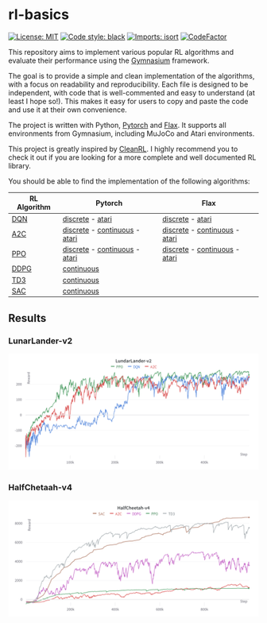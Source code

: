 # rl-basics

[![License: MIT](https://img.shields.io/badge/License-MIT-yellow.svg)](https://opensource.org/licenses/MIT)
[![Code style: black](https://img.shields.io/badge/code%20style-black-000000.svg)](https://github.com/psf/black)
[![Imports: isort](https://img.shields.io/badge/%20imports-isort-%231674b1?style=flat&labelColor=ef8336)](https://pycqa.github.io/isort/)
[![CodeFactor](https://www.codefactor.io/repository/github/valentin-cnt/rl-basics/badge)](https://www.codefactor.io/repository/github/valentin-cnt/rl-basics)

This repository aims to implement various popular RL algorithms and evaluate their performance using the [Gymnasium](https://github.com/Farama-Foundation/Gymnasium) framework.

The goal is to provide a simple and clean implementation of the algorithms, with a focus on readability and reproducibility. Each file is designed to be independent, with code that is well-commented and easy to understand (at least I hope so!). This makes it easy for users to copy and paste the code and use it at their own convenience.

The project is written with Python, [Pytorch](https://github.com/pytorch/pytorch) and [Flax](https://github.com/google/flax). It supports all environments from Gymnasium, including MuJoCo and Atari environments.

This project is greatly inspired by [CleanRL](https://github.com/vwxyzjn/cleanrl). I highly recommend you to check it out if you are looking for a more complete and well documented RL library.

You should be able to find the implementation of the following algorithms:

| RL Algorithm                                           | Pytorch                                                                                                                                                                                                                                                                               | Flax |
|--------------------------------------------------------|---------------------------------------------------------------------------------------------------------------------------------------------------------------------------------------------------------------------------------------------------------------------------------------|------|
| [DQN](https://storage.googleapis.com/deepmind-media/dqn/DQNNaturePaper.pdf)                 | [discrete](https://github.com/valentin-cnt/rl-gym-zoo/blob/master/src/dqn/pytorch_dqn_discrete.py) - [atari](https://github.com/valentin-cnt/rl-gym-zoo/blob/master/src/dqn/pytorch_dqn_atari.py)                                                                                                         | [discrete](https://github.com/valentin-cnt/rl-gym-zoo/blob/master/src/dqn/flax_dqn_discrete.py) - [atari](https://github.com/valentin-cnt/rl-gym-zoo/blob/master/src/dqn/flax_dqn_atari.py) |
| [A2C](https://arxiv.org/abs/1602.01783)                | [discrete](https://github.com/valentin-cnt/rl-gym-zoo/blob/master/src/a2c/pytorch_a2c_discrete.py) - [continuous](https://github.com/valentin-cnt/rl-gym-zoo/blob/master/src/a2c/pytorch_a2c_continuous.py) - [atari](https://github.com/valentin-cnt/rl-gym-zoo/blob/master/src/a2c/pytorch_a2c_atari.py) |  [discrete](https://github.com/valentin-cnt/rl-gym-zoo/blob/master/src/a2c/flax_a2c_discrete.py) - [continuous](https://github.com/valentin-cnt/rl-gym-zoo/blob/master/src/a2c/flax_a2c_continuous.py) - [atari](https://github.com/valentin-cnt/rl-gym-zoo/blob/master/src/a2c/flax_a2c_atari.py)    |
| [PPO](https://arxiv.org/abs/1707.06347)                | [discrete](https://github.com/valentin-cnt/rl-gym-zoo/blob/master/src/ppo/pytorch_ppo_discrete.py) - [continuous](https://github.com/valentin-cnt/rl-gym-zoo/blob/master/src/ppo/pytorch_ppo_continuous.py) - [atari](https://github.com/valentin-cnt/rl-gym-zoo/blob/master/src/ppo/pytorch_ppo_atari.py) |[discrete](https://github.com/valentin-cnt/rl-gym-zoo/blob/master/src/ppo/flax_ppo_discrete.py) - [continuous](https://github.com/valentin-cnt/rl-gym-zoo/blob/master/src/ppo/flax_ppo_continuous.py) - [atari](https://github.com/valentin-cnt/rl-gym-zoo/blob/master/src/ppo/flax_ppo_atari.py)|
| [DDPG](https://proceedings.mlr.press/v32/silver14.pdf) | [continuous](https://github.com/valentin-cnt/rl-gym-zoo/blob/master/src/ddpg/pytorch_ddpg_continuous.py)                                                                                                                                                                                                    |      |
| [TD3](https://arxiv.org/abs/1802.09477)                | [continuous](https://github.com/valentin-cnt/rl-gym-zoo/blob/master/src/td3/pytorch_td3_continuous.py)                                                                                                                                                                                                       |      |
| [SAC](https://arxiv.org/abs/1801.01290)                | [continuous](https://github.com/valentin-cnt/rl-gym-zoo/blob/master/src/sac/pytorch_sac_continuous.py)

## Results

### LunarLander-v2

![lunar-lander](media/png/LunarLander-v2.png)

### HalfChetaah-v4

![half-cheetah](media/png/HalfCheetah-v4.png)
